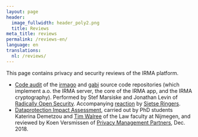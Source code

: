 ```yaml
---
layout: page
header:
  image_fullwidth: header_poly2.png
  title: Reviews
meta_title: reviews
permalink: /reviews-en/
language: en
translations:
  nl: /reviews/
---
```


This page contains privacy and security reviews of the IRMA platform.

 * [Code audit](/reviews/irmago-gabi-audit) of the [irmago](https://github.com/privacybydesign/irmago) and
   [gabi](https://github.com/privacybydesign/gabi) source code repositories
   (which implement a.o. the IRMA server, the core of the IRMA app, and the
   IRMA cryptography). Performed by Stef Marsiske and Jonathan Levin of
   [Radically Open Security](https://radicallyopensecurity.com/).
   Accompanying [reaction](/reviews/irmago-gabi-audit-reaction) by [Sietse Ringers](/people#developers).
 * [Dataprotection Impact Assessment](../pdf/DPIA-IRMA-dec-2018.pdf),
   carried out by PhD students Katerina Demetzou and [Tim
   Walree](https://www.ru.nl/english/people/walree-t/) of the
   Law faculty at Nijmegen, and reviewed by Koen Versmissen
   of [Privacy Management Partners](https://www.pmpartners.nl/),
   Dec. 2018.